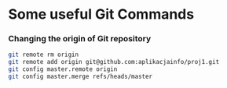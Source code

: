 # Some useful Git Commands

### Changing the origin of Git repository
``` sh 
git remote rm origin
git remote add origin git@github.com:aplikacjainfo/proj1.git
git config master.remote origin
git config master.merge refs/heads/master
```
